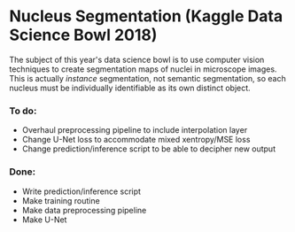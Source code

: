 # Nucleus Segmentation (Kaggle Data Science Bowl 2018)

The subject of this year's data science bowl is to use computer vision techniques to create segmentation maps of nuclei in microscope images. This is actually _instance_ segmentation, not semantic segmentation, so each nucleus must be individually identifiable as its own distinct object.

### To do:
* Overhaul preprocessing pipeline to include interpolation layer
* Change U-Net loss to accommodate mixed xentropy/MSE loss
* Change prediction/inference script to be able to decipher new output

### Done:
* Write prediction/inference script
* Make training routine
* Make data preprocessing pipeline
* Make U-Net
